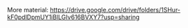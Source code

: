 More material:
https://drive.google.com/drive/folders/1SHur-kF0pdlDpmUY1iBlLGIv616BVXY7?usp=sharing

